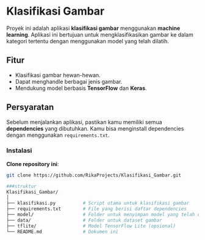 # Klasifikasi Gambar

Proyek ini adalah aplikasi **klasifikasi gambar** menggunakan **machine learning**. Aplikasi ini bertujuan untuk mengklasifikasikan gambar ke dalam kategori tertentu dengan menggunakan model yang telah dilatih.

## Fitur
- Klasifikasi gambar hewan-hewan.
- Dapat menghandle berbagai jenis gambar.
- Mendukung model berbasis **TensorFlow** dan **Keras**.

## Persyaratan

Sebelum menjalankan aplikasi, pastikan kamu memiliki semua **dependencies** yang dibutuhkan. Kamu bisa menginstall dependencies dengan menggunakan `requirements.txt`.

### Instalasi
**Clone repository ini**:
   ```bash
   git clone https://github.com/RikaProjects/Klasifikasi_Gambar.git
   
###struktur 
Klasifikasi_Gambar/
│
├── klasifikasi.py          # Script utama untuk klasifikasi gambar
├── requirements.txt        # File yang berisi daftar dependencies
├── model/                  # Folder untuk menyimpan model yang telah dilatih
├── data/                   # Folder untuk dataset gambar
├── tflite/                 # Model TensorFlow Lite (opsional)
└── README.md               # Dokumen ini
